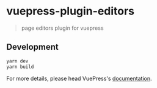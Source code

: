 # vuepress-plugin-editors

> page editors plugin for vuepress

## Development

```bash
yarn dev
yarn build
```

For more details, please head VuePress's [documentation](https://v1.vuepress.vuejs.org/).

